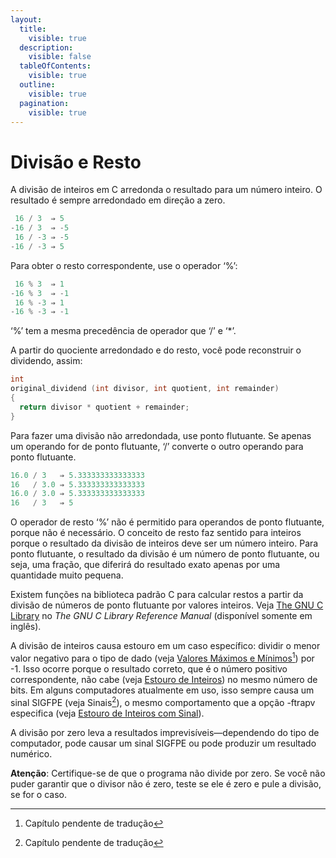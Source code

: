 ```yaml
---
layout:
  title:
    visible: true
  description:
    visible: false
  tableOfContents:
    visible: true
  outline:
    visible: true
  pagination:
    visible: true
---
```


# Divisão e Resto

A divisão de inteiros em C arredonda o resultado para um número inteiro. O resultado é sempre arredondado em direção a zero.

```c
 16 / 3  ⇒ 5
-16 / 3  ⇒ -5
 16 / -3 ⇒ -5
-16 / -3 ⇒ 5
```

Para obter o resto correspondente, use o operador ‘%’:

```c
 16 % 3  ⇒ 1
-16 % 3  ⇒ -1
 16 % -3 ⇒ 1
-16 % -3 ⇒ -1
```

‘%’ tem a mesma precedência de operador que ‘/’ e ‘\*’.

A partir do quociente arredondado e do resto, você pode reconstruir o dividendo, assim:

```c
int
original_dividend (int divisor, int quotient, int remainder)
{
  return divisor * quotient + remainder;
}
```

Para fazer uma divisão não arredondada, use ponto flutuante. Se apenas um operando for de ponto flutuante, ‘/’ converte o outro operando para ponto flutuante.

```c
16.0 / 3   ⇒ 5.333333333333333
16   / 3.0 ⇒ 5.333333333333333
16.0 / 3.0 ⇒ 5.333333333333333
16   / 3   ⇒ 5
```

O operador de resto ‘%’ não é permitido para operandos de ponto flutuante, porque não é necessário. O conceito de resto faz sentido para inteiros porque o resultado da divisão de inteiros deve ser um número inteiro. Para ponto flutuante, o resultado da divisão é um número de ponto flutuante, ou seja, uma fração, que diferirá do resultado exato apenas por uma quantidade muito pequena.

Existem funções na biblioteca padrão C para calcular restos a partir da divisão de números de ponto flutuante por valores inteiros. Veja [The GNU C Library](https://www.gnu.org/software/libc/manual/html\_mono/libc.html#Remainder-Functions) no _The GNU C Library Reference Manual_ (disponível somente em inglês).

A divisão de inteiros causa estouro em um caso específico: dividir o menor valor negativo para o tipo de dado (veja [Valores Máximos e Mínimos](#user-content-fn-1)[^1]) por -1. Isso ocorre porque o resultado correto, que é o número positivo correspondente, não cabe (veja [Estouro de Inteiros](estouro-de-inteiros/)) no mesmo número de bits. Em alguns computadores atualmente em uso, isso sempre causa um sinal SIGFPE (veja Sinais[^2]), o mesmo comportamento que a opção -ftrapv especifica (veja [Estouro de Inteiros com Sinal](estouro-de-inteiros/estouro-de-inteiros-com-sinal.md)).

A divisão por zero leva a resultados imprevisíveis—dependendo do tipo de computador, pode causar um sinal SIGFPE ou pode produzir um resultado numérico.

**Atenção**: Certifique-se de que o programa não divide por zero. Se você não puder garantir que o divisor não é zero, teste se ele é zero e pule a divisão, se for o caso.

[^1]: Capítulo pendente de tradução

[^2]: Capítulo pendente de tradução
